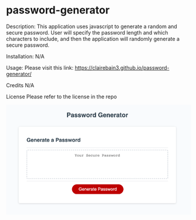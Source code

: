 # password-generator

Description: This application uses javascript to generate a random and secure password. User will specify the password length and which characters to include, and then the application will randomly generate a secure password.

Installation: N/A

Usage: Please visit this link: https://clairebain3.github.io/password-generator/

Credits N/A

License Please refer to the license in the repo

![Picture of webpage](screenshot-password-generator.png)